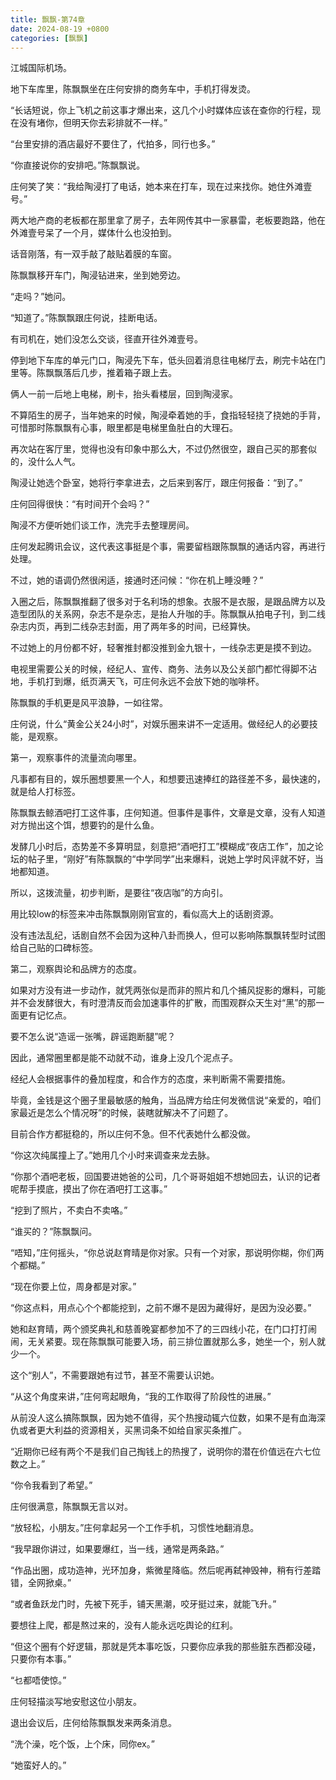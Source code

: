 ```yaml
---
title: 飘飘-第74章
date: 2024-08-19 +0800
categories: [飘飘]
---
```


江城国际机场。

地下车库里，陈飘飘坐在庄何安排的商务车中，手机打得发烫。

“长话短说，你上飞机之前这事才爆出来，这几个小时媒体应该在查你的行程，现在没有堵你，但明天你去彩排就不一样。”

“台里安排的酒店最好不要住了，代拍多，同行也多。”

“你直接说你的安排吧。”陈飘飘说。

庄何笑了笑：“我给陶浸打了电话，她本来在打车，现在过来找你。她住外滩壹号。”

两大地产商的老板都在那里拿了房子，去年网传其中一家暴雷，老板要跑路，他在外滩壹号呆了一个月，媒体什么也没拍到。

话音刚落，有一双手敲了敲贴着膜的车窗。

陈飘飘移开车门，陶浸钻进来，坐到她旁边。

“走吗？”她问。

“知道了。”陈飘飘跟庄何说，挂断电话。

有司机在，她们没怎么交谈，径直开往外滩壹号。

停到地下车库的单元门口，陶浸先下车，低头回着消息往电梯厅去，刷完卡站在门里等。陈飘飘落后几步，推着箱子跟上去。

俩人一前一后地上电梯，刷卡，抬头看楼层，回到陶浸家。

不算陌生的房子，当年她来的时候，陶浸牵着她的手，食指轻轻挠了挠她的手背，可惜那时陈飘飘有心事，眼里都是电梯里鱼肚白的大理石。

再次站在客厅里，觉得也没有印象中那么大，不过仍然很空，跟自己买的那套似的，没什么人气。

陶浸让她选个卧室，她将行李拿进去，之后来到客厅，跟庄何报备：“到了。”

庄何回得很快：“有时间开个会吗？”

陶浸不方便听她们谈工作，洗完手去整理房间。

庄何发起腾讯会议，这代表这事挺是个事，需要留档跟陈飘飘的通话内容，再进行处理。

不过，她的语调仍然很闲适，接通时还问候：“你在机上睡没睡？”

入圈之后，陈飘飘推翻了很多对于名利场的想象。衣服不是衣服，是跟品牌方以及造型团队的关系网，杂志不是杂志，是抬人升咖的手。陈飘飘从拍电子刊，到二线杂志内页，再到二线杂志封面，用了两年多的时间，已经算快。

不过她上的月份都不好，轻奢推封都没推到金九银十，一线杂志更是摸不到边。

电视里需要公关的时候，经纪人、宣传、商务、法务以及公关部门都忙得脚不沾地，手机打到爆，纸页满天飞，可庄何永远不会放下她的咖啡杯。

陈飘飘的手机更是风平浪静，一如往常。

庄何说，什么“黄金公关24小时”，对娱乐圈来讲不一定适用。做经纪人的必要技能，是观察。

第一，观察事件的流量流向哪里。

凡事都有目的，娱乐圈想要黑一个人，和想要迅速捧红的路径差不多，最快速的，就是给人打标签。

陈飘飘去鲸酒吧打工这件事，庄何知道。但事件是事件，文章是文章，没有人知道对方抛出这个饵，想要钓的是什么鱼。

发酵几小时后，态势差不多算明显，刻意把“酒吧打工”模糊成“夜店工作”，加之论坛的帖子里，“刚好”有陈飘飘的“中学同学”出来爆料，说她上学时风评就不好，当地都知道。

所以，这拨流量，初步判断，是要往“夜店咖”的方向引。

用比较low的标签来冲击陈飘飘刚刚官宣的，看似高大上的话剧资源。

没有违法乱纪，话剧自然不会因为这种八卦而换人，但可以影响陈飘飘转型时试图给自己贴的口碑标签。

第二，观察舆论和品牌方的态度。

如果对方没有进一步动作，就凭两张似是而非的照片和几个捕风捉影的爆料，可能并不会发酵很大，有时澄清反而会加速事件的扩散，而围观群众天生对“黑”的那一面更有记忆点。

要不怎么说“造谣一张嘴，辟谣跑断腿”呢？

因此，通常圈里都是能不动就不动，谁身上没几个泥点子。

经纪人会根据事件的叠加程度，和合作方的态度，来判断需不需要措施。

毕竟，金钱是这个圈子里最敏感的触角，当品牌方给庄何发微信说“亲爱的，咱们家最近是怎么个情况呀”的时候，装瞎就解决不了问题了。

目前合作方都挺稳的，所以庄何不急。但不代表她什么都没做。

“你这次纯属撞上了。”她用几个小时来调查来龙去脉。

“你那个酒吧老板，回国要进她爸的公司，几个哥哥姐姐不想她回去，认识的记者呢帮手摸底，摸出了你在酒吧打工这事。”

“挖到了照片，不卖白不卖咯。”

“谁买的？”陈飘飘问。

“唔知，”庄何摇头，“你总说赵育晴是你对家。只有一个对家，那说明你糊，你们两个都糊。”

“现在你要上位，周身都是对家。”

“你这点料，用点心个个都能挖到，之前不爆不是因为藏得好，是因为没必要。”

她和赵育晴，两个颁奖典礼和慈善晚宴都参加不了的三四线小花，在门口打打闹闹，无关紧要。现在陈飘飘可能要入场，前三排位置就那么多，她坐一个，别人就少一个。

这个“别人”，不需要跟她有过节，甚至不需要认识她。

“从这个角度来讲，”庄何弯起眼角，“我的工作取得了阶段性的进展。”

从前没人这么搞陈飘飘，因为她不值得，买个热搜动辄六位数，如果不是有血海深仇或者更大利益的资源相关，买黑词条不如给自家买条推广。

“近期你已经有两个不是我们自己掏钱上的热搜了，说明你的潜在价值远在六七位数之上。”

“你令我看到了希望。”

庄何很满意，陈飘飘无言以对。

“放轻松，小朋友。”庄何拿起另一个工作手机，习惯性地翻消息。

“我早跟你讲过，如果要爆红，当一线，通常是两条路。”

“作品出圈，成功造神，光环加身，紫微星降临。然后呢再弑神毁神，稍有行差踏错，全网掀桌。”

“或者鱼跃龙门时，先被下死手，铺天黑潮，咬牙挺过来，就能飞升。”

要想往上爬，都是熬过来的，没有人能永远吃舆论的红利。

“但这个圈有个好逻辑，那就是凭本事吃饭，只要你应承我的那些脏东西都没碰，只要你有本事。”

“乜都唔使惊。”

庄何轻描淡写地安慰这位小朋友。

退出会议后，庄何给陈飘飘发来两条消息。

“洗个澡，吃个饭，上个床，同你ex。”

“她蛮好人的。”


